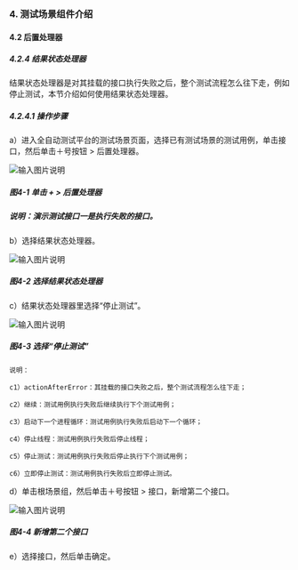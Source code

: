 ### 4. 测试场景组件介绍

#### 4.2 后置处理器

##### 4.2.4 结果状态处理器

结果状态处理器是对其挂载的接口执行失败之后，整个测试流程怎么往下走，例如停止测试，本节介绍如何使用结果状态处理器。

##### 4.2.4.1 操作步骤

a）进入全自动测试平台的测试场景页面，选择已有测试场景的测试用例，单击接口，然后单击＋号按钮 > 后置处理器。

![输入图片说明](../../../images/SoFlu%E5%85%A8%E8%87%AA%E5%8A%A8%E6%B5%8B%E8%AF%95%E5%B9%B3%E5%8F%B0%E6%95%99%E7%A8%8B/4.%20%E6%B5%8B%E8%AF%95%E5%9C%BA%E6%99%AF%E7%BB%84%E4%BB%B6%E4%BB%8B%E7%BB%8D/2.%20%E5%90%8E%E7%BD%AE%E5%A4%84%E7%90%86%E5%99%A8/4-1.png)

##### 图4-1 单击 + > 后置处理器

##### 说明：演示测试接口一是执行失败的接口。

b）选择结果状态处理器。

![输入图片说明](../../../images/SoFlu%E5%85%A8%E8%87%AA%E5%8A%A8%E6%B5%8B%E8%AF%95%E5%B9%B3%E5%8F%B0%E6%95%99%E7%A8%8B/4.%20%E6%B5%8B%E8%AF%95%E5%9C%BA%E6%99%AF%E7%BB%84%E4%BB%B6%E4%BB%8B%E7%BB%8D/2.%20%E5%90%8E%E7%BD%AE%E5%A4%84%E7%90%86%E5%99%A8/4-2.png)

##### 图4-2 选择结果状态处理器

c）结果状态处理器里选择“停止测试”。

![输入图片说明](../../../images/SoFlu%E5%85%A8%E8%87%AA%E5%8A%A8%E6%B5%8B%E8%AF%95%E5%B9%B3%E5%8F%B0%E6%95%99%E7%A8%8B/4.%20%E6%B5%8B%E8%AF%95%E5%9C%BA%E6%99%AF%E7%BB%84%E4%BB%B6%E4%BB%8B%E7%BB%8D/2.%20%E5%90%8E%E7%BD%AE%E5%A4%84%E7%90%86%E5%99%A8/4-3.png)

##### 图4-3 选择“停止测试”

```
说明：

c1）actionAfterError：其挂载的接口失败之后，整个测试流程怎么往下走；

c2）继续：测试用例执行失败后继续执行下个测试用例；

c3）启动下一个进程循环：测试用例执行失败后启动下一个循环；

c4）停止线程：测试用例执行失败后停止线程；

c5）停止测试：测试用例执行失败后停止执行下个测试用例；

c6）立即停止测试：测试用例执行失败后立即停止测试。
```

d）单击根场景组，然后单击＋号按钮 > 接口，新增第二个接口。

![输入图片说明](../../../images/SoFlu%E5%85%A8%E8%87%AA%E5%8A%A8%E6%B5%8B%E8%AF%95%E5%B9%B3%E5%8F%B0%E6%95%99%E7%A8%8B/4.%20%E6%B5%8B%E8%AF%95%E5%9C%BA%E6%99%AF%E7%BB%84%E4%BB%B6%E4%BB%8B%E7%BB%8D/2.%20%E5%90%8E%E7%BD%AE%E5%A4%84%E7%90%86%E5%99%A8/4-4.png)

##### 图4-4 新增第二个接口

e）选择接口，然后单击确定。
